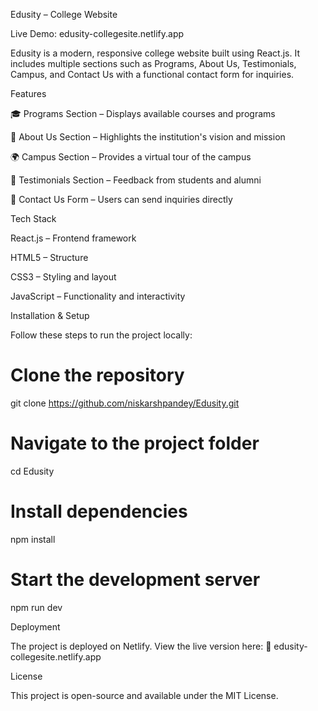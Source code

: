 Edusity – College Website

Live Demo: edusity-collegesite.netlify.app

Edusity is a modern, responsive college website built using React.js.
It includes multiple sections such as Programs, About Us, Testimonials, Campus, and Contact Us with a functional contact form for inquiries.

Features

🎓 Programs Section – Displays available courses and programs

🏫 About Us Section – Highlights the institution's vision and mission

🌍 Campus Section – Provides a virtual tour of the campus

💬 Testimonials Section – Feedback from students and alumni

📩 Contact Us Form – Users can send inquiries directly

Tech Stack

React.js – Frontend framework

HTML5 – Structure

CSS3 – Styling and layout

JavaScript – Functionality and interactivity

Installation & Setup

Follow these steps to run the project locally:

# Clone the repository
git clone https://github.com/niskarshpandey/Edusity.git

# Navigate to the project folder
cd Edusity

# Install dependencies
npm install

# Start the development server
npm run dev

Deployment

The project is deployed on Netlify.
View the live version here:
🔗 edusity-collegesite.netlify.app



License

This project is open-source and available under the MIT License.
